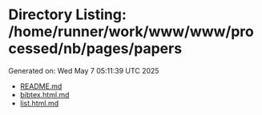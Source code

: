 # Directory Listing: /home/runner/work/www/www/processed/nb/pages/papers
Generated on: Wed May  7 05:11:39 UTC 2025

- [README.md](README.md)
- [bibtex.html.md](bibtex.html.md)
- [list.html.md](list.html.md)
